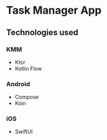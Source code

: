 # Task Manager App

## Technologies used
### KMM
- Ktor
- Kotlin Flow

### Android
- Compose
- Koin

### iOS
- SwiftUI
